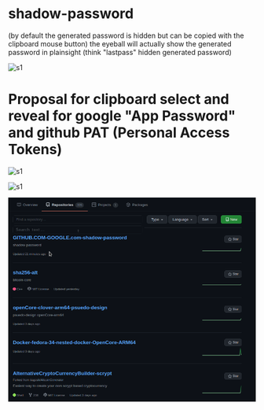 # shadow-password 

(by default the generated password is hidden but can be copied with the clipboard mouse button) the eyeball will actually show the generated password in plainsight (think "lastpass" hidden generated password)

![s1](https://i.imgur.com/Uh4c389.png)

# Proposal for clipboard select and reveal for google "App Password" and github PAT (Personal Access Tokens)

![s1](https://raw.githubusercontent.com/c4pt000/shadow-password/main/github-fuzz-clipboard-select-pass.reveal.png)


![s1](https://raw.githubusercontent.com/c4pt000/shadow-password/main/google-password-shadow.png)



![s1](https://raw.githubusercontent.com/c4pt000/GITHUB.COM-GOOGLE.com-shadow-password/main/GREP-through-repos-search-text-keywords.png)
